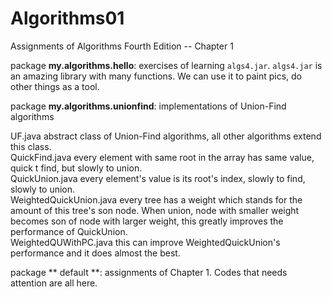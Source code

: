 # Algorithms01
Assignments of Algorithms Fourth Edition -- Chapter 1

package **my.algorithms.hello**: exercises of learning  `algs4.jar`. `algs4.jar` is an amazing library with many functions. We can use it to paint pics, do other things as a tool.

package **my.algorithms.unionfind**: implementations of Union-Find algorithms

UF.java					 abstract class of Union-Find algorithms, all other algorithms extend this class.  
QuickFind.java			 every element with same root in the array has same value, quick t find, but slowly to union.   
QuickUnion.java		     every element's value is its root's index, slowly to find, slowly to union.  
WeightedQuickUnion.java  every tree has a weight which stands for the amount of this tree's son node. When union, node with smaller weight becomes son of node with larger weight, this greatly improves the performance of QuickUnion.  
WeightedQUWithPC.java    this can improve WeightedQuickUnion's performance and it does almost the best.  

package ** default **: assignments of Chapter 1. Codes that needs attention are all here.  